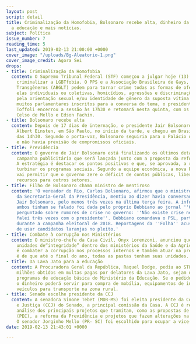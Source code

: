 ```yaml
---
layout: post
script: detail
title: Criminalização da Homofobia, Bolsonaro recebe alta, dinheiro da Lava Jato para
  a educação e mais notícias.
subject: Política
issue_number: 7
reading_time: 5
last_updated: 2019-02-13 21:00:00 +0000
cover_image: "/uploads/Bg-Aleatorio-1.png"
cover_image_credit: Agora Sei
drops:
- title: Criminalização da Homofobia
  content: O Supremo Tribunal Federal (STF) começou a julgar hoje (13) o projeto para
    criminalizar a LGBTfobia. O PPS e a Associação Brasileira de Gays, Lésbicas e
    Transgêneros (ABGLT) pedem para tornar crime todas as formas de ofensa, sejam
    elas individuais ou coletivas, homicídios, agressões e discriminações motivadas
    pela orientação sexual e/ou identidade de gênero da suposta vítima. Como houve
    muitos parlamentares inscritos para a conversa do tema, o presidente do STF, Dias
    Toffoli encerrou a sessão às 17h30 e retomará nesta quinta, com os votos dos ministros
    Celso de Mello e Edson Fachin.
- title: Bolsonaro recebe alta
  content: Depois de 17 dias de internação, o presidente Jair Bolsonaro deixou o hospital
    Albert Einsten, em São Paulo, no início da tarde, e chegou em Brasília por volta
    das 14h30. Segundo o porta-voz, Bolsonaro seguiria para o Palácio do Alvorada
    e não havia previsão de compromissos oficiais.
- title: Previdência
  content: O governo de Jair Bolsonaro está finalizando os últimos detalhes de uma
    campanha publicitária que será lançada junto com a proposta da reforma da Previdência.
    A estratégia é destacar os pontos positivos e que, se aprovada, a reforma vai
    turbinar os programas sociais. Segundo a equipe econômica, a nova Previdência
    vai permitir que o governo zere o déficit de contas públicas, liberando assim
    recursos para outros setores.
- title: Filho de Bolsonaro chama ministro de mentiroso
  content: 'O vereador do Rio, Carlos Bolsonaro, afirmou que o ministro Gustavo Bebianno,
    da Secretaria-Geral da Presidência, mentiu ao dizer havia conversado com o pai,
    Jair Bolsonaro, pelo menos três vezes na última terça feira. A informação de que
    ambos tinham se falado foi dada pelo próprio Bebbiano ao jornal ''O Globo'' quando
    perguntado sobre rumores de crise no governo: ''Não existe crise nenhuma. Só hoje
    falei três vezes com o presidente''. Bebbiano comandava o PSL, partido de Bolsonaro,
    durante a campanha eleitoral de 2018. Reportagens da ''Folha'' acusam a legenda
    de usar candidatos laranjas no pleito.'
- title: Combate à corrupção nos Ministérios
  content: O ministro-chefe da Casa Civil, Onyx Lorenzoni, anunciou que vai criar
    unidades de“integridade” dentro dos ministérios da Saúde e da Agricultura. A intenção
    é combater a corrupção nos processos internos e também atuar na prevenção. O objetivo
    é de que até o final do ano, todas as pastas tenham suas unidades.
- title: Da Lava Jato para a educação
  content: A Procuradora Geral da República, Raquel Dodge, pediu ao STF que os R$191
    milhões obtidos em multas pagas por delatores da Lava Jato, sejam destinados aos
    programas de educação básica do Ministério da Educação. Se o pedido for autorizado,
    o dinheiro poderá servir para compra de mobília, equipamentos de informática e
    veículos para transporte na zona rural.
- title: Senado escolhe presidente da CCJ
  content: A senadora Simone Tebet (MDB-MS) foi eleita presidente da Comissão de Constituição
    e Justiça (CCJ) do Senado, a principal comissão da Casa. A CCJ é responsável pela
    análise dos principais projetos que tramitam, como as propostas de emenda à Constituição
    (PEC), a reforma da Previdência e projetos que fazem alterações na legislação.
    O senador Jorginho Mello (PR- SC) foi escolhido para ocupar a vice-presidência.
date: 2019-02-13 21:43:01 +0000

---
```

